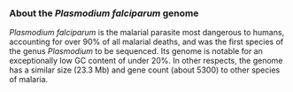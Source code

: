 ### About the *Plasmodium falciparum* genome

*Plasmodium falciparum* is the malarial parasite most dangerous to
humans, accounting for over 90% of all malarial deaths, and was the
first species of the genus *Plasmodium* to be sequenced. Its genome is
notable for an exceptionally low GC content of under 20%. In other
respects, the genome has a similar size (23.3 Mb) and gene count (about
5300) to other species of malaria.
